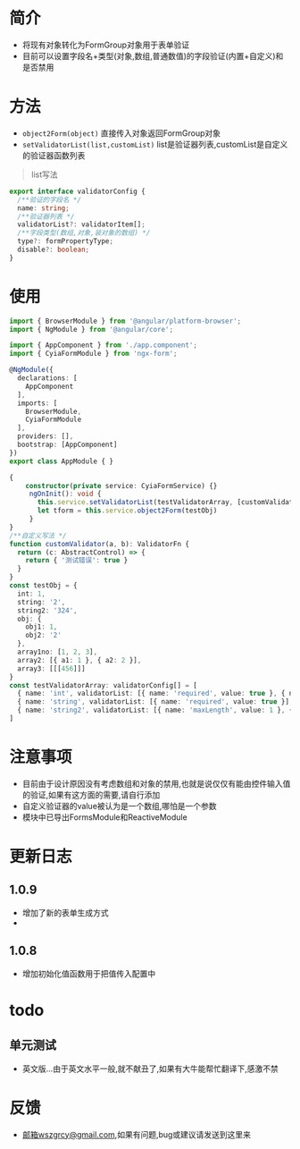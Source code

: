 # 简介
- 将现有对象转化为FormGroup对象用于表单验证
- 目前可以设置字段名+类型(对象,数组,普通数值)的字段验证(内置+自定义)和是否禁用

# 方法
- `object2Form(object)` 直接传入对象返回FormGroup对象
- `setValidatorList(list,customList)` list是验证器列表,customList是自定义的验证器函数列表
> list写法 
``` ts
export interface validatorConfig {
  /**验证的字段名 */
  name: string;
  /**验证器列表 */
  validatorList?: validatorItem[];
  /**字段类型(数组,对象,装对象的数组) */
  type?: formPropertyType;
  disable?: boolean;
}

```
# 使用
``` ts 
import { BrowserModule } from '@angular/platform-browser';
import { NgModule } from '@angular/core';

import { AppComponent } from './app.component';
import { CyiaFormModule } from 'ngx-form';

@NgModule({
  declarations: [
    AppComponent
  ],
  imports: [
    BrowserModule,
    CyiaFormModule
  ],
  providers: [],
  bootstrap: [AppComponent]
})
export class AppModule { }

```
``` ts
{
    constructor(private service: CyiaFormService) {}
     ngOnInit(): void {
       this.service.setValidatorList(testValidatorArray, [customValidator])
       let tform = this.service.object2Form(testObj)
     }
}
/**自定义写法 */
function customValidator(a, b): ValidatorFn {
  return (c: AbstractControl) => {
    return { '测试错误': true }
  }
}
const testObj = {
  int: 1,
  string: '2',
  string2: '324',
  obj: {
    obj1: 1,
    obj2: '2'
  },
  array1no: [1, 2, 3],
  array2: [{ a1: 1 }, { a2: 2 }],
  array3: [[[456]]]
}
const testValidatorArray: validatorConfig[] = [
  { name: 'int', validatorList: [{ name: 'required', value: true }, { name: 'email', value: true }] },
  { name: 'string', validatorList: [{ name: 'required', value: true }], disable: true },
  { name: 'string2', validatorList: [{ name: 'maxLength', value: 1 }, { name: 'customValidator', value: [9, 2] }] }
]
```

# 注意事项
- 目前由于设计原因没有考虑数组和对象的禁用,也就是说仅仅有能由控件输入值的验证,如果有这方面的需要,请自行添加
- 自定义验证器的value被认为是一个数组,哪怕是一个参数
- 模块中已导出FormsModule和ReactiveModule
# 更新日志
## 1.0.9
- 增加了新的表单生成方式
- 
## 1.0.8
- 增加初始化值函数用于把值传入配置中
# todo 
## 单元测试
- 英文版...由于英文水平一般,就不献丑了,如果有大牛能帮忙翻译下,感激不禁

# 反馈
- 邮箱wszgrcy@gmail.com,如果有问题,bug或建议请发送到这里来